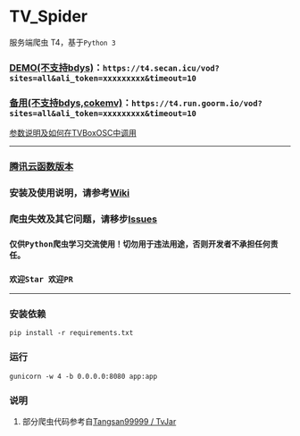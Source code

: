 # TV_Spider
服务端爬虫 T4，基于`Python 3`

### [DEMO(不支持bdys)](https://t4.secan.icu/vod)：`https://t4.secan.icu/vod?sites=all&ali_token=xxxxxxxxx&timeout=10`
### [备用(不支持bdys,cokemv)](https://t4.run.goorm.io/vod)：`https://t4.run.goorm.io/vod?sites=all&ali_token=xxxxxxxxx&timeout=10`

[参数说明及如何在TVBoxOSC中调用](https://github.com/sec-an/TV_Spider/wiki/%E5%A6%82%E4%BD%95%E5%9C%A8TVBoxOSC%E4%B8%AD%E8%B0%83%E7%94%A8)

---

### [腾讯云函数版本](https://github.com/sec-an/TV_Spider/tree/scf)
### 安装及使用说明，请参考[Wiki](https://github.com/sec-an/TV_Spider/wiki)
### 爬虫失效及其它问题，请移步[Issues](https://github.com/sec-an/TV_Spider/issues)


### `仅供Python爬虫学习交流使用！切勿用于违法用途，否则开发者不承担任何责任。`
### `欢迎Star 欢迎PR`

---
### 安装依赖
```pip install -r requirements.txt```
### 运行
```gunicorn -w 4 -b 0.0.0.0:8080 app:app```
### 说明
1. 部分爬虫代码参考自[Tangsan99999 / TvJar](https://github.com/Tangsan99999/TvJar)
